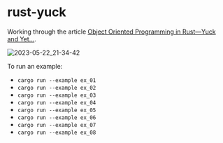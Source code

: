 # rust-yuck

Working through the article [Object Oriented Programming in Rust—Yuck and Yet...](https://www.shanecelis.com/posts/object-oriented-rust-yuck-and-yet/).

![2023-05-22_21-34-42](https://github.com/StevenBlack/rust-yuck/assets/80144/b8025892-8132-4e43-b687-7cb463ff1010)


To run an example:

* `cargo run --example ex_01`
* `cargo run --example ex_02`
* `cargo run --example ex_03`
* `cargo run --example ex_04`
* `cargo run --example ex_05`
* `cargo run --example ex_06`
* `cargo run --example ex_07`
* `cargo run --example ex_08`

